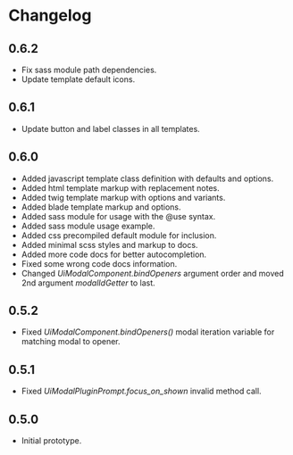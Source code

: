 # Changelog

## 0.6.2
 - Fix sass module path dependencies.
 - Update template default icons.

## 0.6.1
 - Update button and label classes in all templates.

## 0.6.0
 - Added javascript template class definition with defaults and options.
 - Added html template markup with replacement notes.
 - Added twig template markup with options and variants.
 - Added blade template markup and options.
 - Added sass module for usage with the @use syntax.
 - Added sass module usage example.
 - Added css precompiled default module for inclusion.
 - Added minimal scss styles and markup to docs.
 - Added more code docs for better autocompletion.
 - Fixed some wrong code docs information.
 - Changed *UiModalComponent.bindOpeners* argument order and moved 2nd argument *modalIdGetter* to last.

## 0.5.2
 - Fixed *UiModalComponent.bindOpeners()* modal iteration variable for matching modal to opener.

## 0.5.1
 - Fixed *UiModalPluginPrompt.focus_on_shown* invalid method call.

## 0.5.0
 - Initial prototype.
